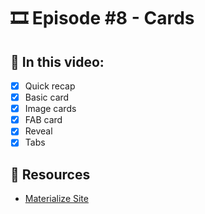 # 🎞️ Episode #8 - Cards

## 📝 In this video:
- [x] Quick recap
- [x] Basic card
- [x] Image cards
- [x] FAB card
- [x] Reveal
- [x] Tabs

## 🔗 Resources
- [Materialize Site](https://materializecss.com/)
